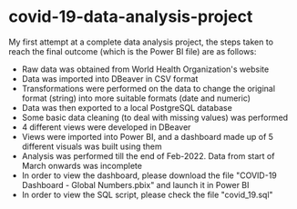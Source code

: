 # covid-19-data-analysis-project
My first attempt at a complete data analysis project, the steps taken to reach the final outcome (which is the Power BI file) are as follows:
- Raw data was obtained from World Health Organization's website
- Data was imported into DBeaver in CSV format
- Transformations were performed on the data to change the original format (string) into more suitable formats (date and numeric)
- Data was then exported to a local PostgreSQL database
- Some basic data cleaning (to deal with missing values) was performed
- 4 different views were developed in DBeaver
- Views were imported into Power BI, and a dashboard made up of 5 different visuals was built using them
- Analysis was performed till the end of Feb-2022. Data from start of March onwards was incomplete
- In order to view the dashboard, please download the file "COVID-19 Dashboard - Global Numbers.pbix" and launch it in Power BI
- In order to view the SQL script, please check the file "covid_19.sql"
